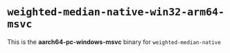 # `weighted-median-native-win32-arm64-msvc`

This is the **aarch64-pc-windows-msvc** binary for `weighted-median-native`
